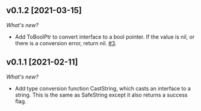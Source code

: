## v0.1.2 [2021-03-15]

_What's new?_
* Add ToBoolPtr to convert interface to a bool pointer. If the value is nil, or there is a conversion error, return nil. [#3](https://github.com/turbot/go-kit/issues/3).
  
## v0.1.1 [2021-02-11]

_What's new?_
* Add type conversion function CastString, which casts an interface to a string. This is the same as SafeString except it also returns a success flag.